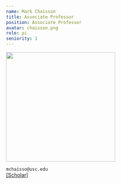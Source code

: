 ```yaml
---
name: Mark Chaisson
title: Associate Professor
position: Associate Professor
avatar: chaisson.png
role: pi
seniority: 1
---
```


<img width="300" src="{{site.baseurl}}/images/people/{{page.avatar}}" data-action="zoom">


<i class="fa fa-envelope-o"></i> `mchaisso@usc.edu`<br>
<i class="fa fa-external-link"></i>
[[Scholar]](https://scholar.google.com/citations?user=YBf4490AAAAJ&hl=en)
